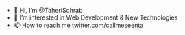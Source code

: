 - 👋 Hi, I’m @TaheriSohrab
- 👀 I’m interested in Web Development & New Technologies
- 📫 How to reach me twitter.com/callmeseenta

<!---
TaheriSohrab/TaheriSohrab is a ✨ special ✨ repository because its `README.md` (this file) appears on your GitHub profile.
You can click the Preview link to take a look at your changes.
--->
